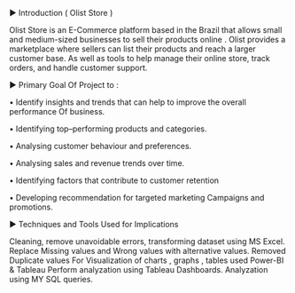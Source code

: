 ► Introduction ( Olist Store )

Olist Store is an E-Commerce platform based in the Brazil that allows small and medium-sized businesses to sell their products online . Olist provides a marketplace where sellers can list their products and reach a larger customer base. As well as tools to help manage their online store, track orders, and handle customer support.

► Primary Goal Of Project to :

• Identify insights and trends that can help to improve the overall performance Of business.

• Identifying top–performing products and categories.

• Analysing customer behaviour and preferences.

• Analysing sales and revenue trends over time.

• Identifying factors that contribute to customer retention

• Developing recommendation for targeted marketing Campaigns and promotions.

► Techniques and Tools Used for Implications

Cleaning, remove unavoidable errors, transforming dataset using MS Excel.
Replace Missing values and Wrong values with alternative values.
Removed Duplicate values
For Visualization of charts , graphs , tables used Power-BI & Tableau
Perform analyzation using Tableau Dashboards.
Analyzation using MY SQL queries.
